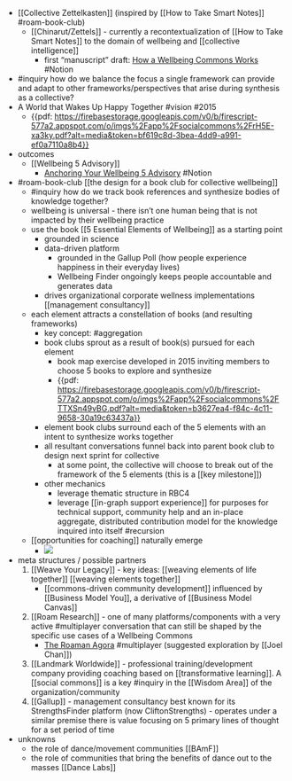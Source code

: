 - [[Collective Zettelkasten]] (inspired by [[How to Take Smart Notes]] #roam-book-club)
    - [[Chinarut/Zettels]] - currently a recontextualization of [[How to Take Smart Notes]] to the domain of wellbeing and [[collective intelligence]]
        - first “manuscript” draft: [How a Wellbeing Commons Works](https://www.notion.so/communitygarden/How-a-Wellbeing-Commons-Works-40db6c79b06849a9839481f983c85ec5) #Notion
- #inquiry how do we balance the focus a single framework can provide and adapt to other frameworks/perspectives that arise during synthesis as a collective?
- A World that Wakes Up Happy Together #vision #2015
    - {{pdf: https://firebasestorage.googleapis.com/v0/b/firescript-577a2.appspot.com/o/imgs%2Fapp%2Fsocialcommons%2FrH5E-xa3ky.pdf?alt=media&token=bf619c8d-3bea-4dd9-a991-ef0a7110a8b4}}
- outcomes
    - [[Wellbeing 5 Advisory]]
        - [Anchoring Your Wellbeing 5 Advisory](https://www.notion.so/communitygarden/Anchoring-Your-Wellbeing-5-Advisory-b4cba9a9dc234fb2b2aabd0454cf19df) #Notion
- #roam-book-club [[the design for a book club for collective wellbeing]]
    - #inquiry how do we track book references and synthesize bodies of knowledge together?
    - wellbeing is universal - there isn’t one human being that is not impacted by their wellbeing practice
    - use the book [[5 Essential Elements of Wellbeing]] as a starting point
        - grounded in science
        - data-driven platform
            - grounded in the Gallup Poll (how people experience happiness in their everyday lives)
            - Wellbeing Finder ongoingly keeps people accountable and generates data
        - drives organizational corporate wellness implementations [[management consultancy]]
    - each element attracts a constellation of books (and resulting frameworks)
        - key concept: #aggregation
        - book clubs sprout as a result of book(s) pursued for each element
            - book map exercise developed in 2015 inviting members to choose 5 books to explore and synthesize
            - {{pdf: https://firebasestorage.googleapis.com/v0/b/firescript-577a2.appspot.com/o/imgs%2Fapp%2Fsocialcommons%2FTTXSn49vBG.pdf?alt=media&token=b3627ea4-f84c-4c11-9658-30a19c63437a}}
        - element book clubs surround each of the 5 elements with an intent to synthesize works together
        - all resultant conversations funnel back into parent book club to design next sprint for collective
            - at some point, the collective will choose to break out of the framework of the 5 elements (this is a [[key milestone]])
        - other mechanics
            - leverage thematic structure in RBC4
            - leverage [[in-graph support experience]] for purposes for technical support, community help and an in-place aggregate, distributed contribution model for the knowledge inquired into itself #recursion
    - [[opportunities for coaching]] naturally emerge
        - ![](https://firebasestorage.googleapis.com/v0/b/firescript-577a2.appspot.com/o/imgs%2Fapp%2Fsocialcommons%2FX02OmXDM64.png?alt=media&token=32c6d69b-aad2-4ee3-8791-487433c391f8)
- meta structures / possible partners
    1. [[Weave Your Legacy]] - key ideas: [[weaving elements of life together]] [[weaving elements together]]
        - [[commons-driven community development]] influenced by [[Business Model You]], a derivative of [[Business Model Canvas]]
    2. [[Roam Research]] - one of many platforms/components with a very active #multiplayer conversation that can still be shaped by the specific use cases of a Wellbeing Commons
        - [The Roaman Agora](https://roamresearch.com/#/app/The-Roaman-Agora/page/wujSyfjAu) #multiplayer (suggested exploration by [[Joel Chan]])
    3. [[Landmark Worldwide]] - professional training/development company providing coaching based on [[transformative learning]]. A [[social commons]] is a key #inquiry in the [[Wisdom Area]] of the organization/community
    4. [[Gallup]] - management consultancy best known for its StrengthsFinder platform (now CliftonStrengths) - operates under a similar premise there is value focusing on 5 primary lines of thought for a set period of time
- unknowns
    - the role of dance/movement communities [[BAmF]]
    - the role of communities that bring the benefits of dance out to the masses [[Dance Labs]]
